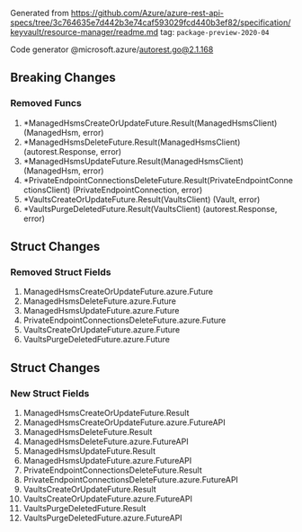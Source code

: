 Generated from https://github.com/Azure/azure-rest-api-specs/tree/3c764635e7d442b3e74caf593029fcd440b3ef82/specification/keyvault/resource-manager/readme.md tag: `package-preview-2020-04`

Code generator @microsoft.azure/autorest.go@2.1.168

## Breaking Changes

### Removed Funcs

1. *ManagedHsmsCreateOrUpdateFuture.Result(ManagedHsmsClient) (ManagedHsm, error)
1. *ManagedHsmsDeleteFuture.Result(ManagedHsmsClient) (autorest.Response, error)
1. *ManagedHsmsUpdateFuture.Result(ManagedHsmsClient) (ManagedHsm, error)
1. *PrivateEndpointConnectionsDeleteFuture.Result(PrivateEndpointConnectionsClient) (PrivateEndpointConnection, error)
1. *VaultsCreateOrUpdateFuture.Result(VaultsClient) (Vault, error)
1. *VaultsPurgeDeletedFuture.Result(VaultsClient) (autorest.Response, error)

## Struct Changes

### Removed Struct Fields

1. ManagedHsmsCreateOrUpdateFuture.azure.Future
1. ManagedHsmsDeleteFuture.azure.Future
1. ManagedHsmsUpdateFuture.azure.Future
1. PrivateEndpointConnectionsDeleteFuture.azure.Future
1. VaultsCreateOrUpdateFuture.azure.Future
1. VaultsPurgeDeletedFuture.azure.Future

## Struct Changes

### New Struct Fields

1. ManagedHsmsCreateOrUpdateFuture.Result
1. ManagedHsmsCreateOrUpdateFuture.azure.FutureAPI
1. ManagedHsmsDeleteFuture.Result
1. ManagedHsmsDeleteFuture.azure.FutureAPI
1. ManagedHsmsUpdateFuture.Result
1. ManagedHsmsUpdateFuture.azure.FutureAPI
1. PrivateEndpointConnectionsDeleteFuture.Result
1. PrivateEndpointConnectionsDeleteFuture.azure.FutureAPI
1. VaultsCreateOrUpdateFuture.Result
1. VaultsCreateOrUpdateFuture.azure.FutureAPI
1. VaultsPurgeDeletedFuture.Result
1. VaultsPurgeDeletedFuture.azure.FutureAPI
